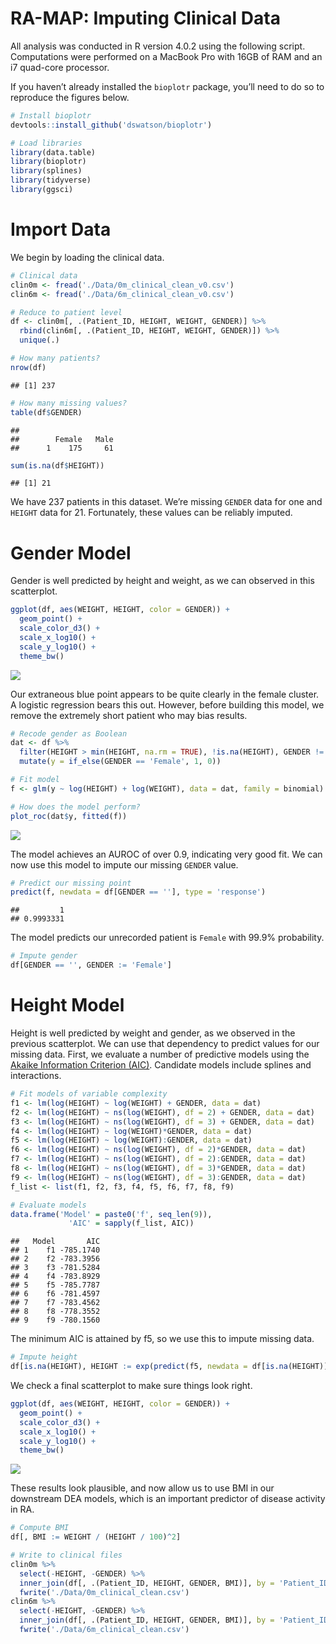 RA-MAP: Imputing Clinical Data
================

All analysis was conducted in R version 4.0.2 using the following
script. Computations were performed on a MacBook Pro with 16GB of RAM
and an i7 quad-core processor.

If you haven’t already installed the `bioplotr` package, you’ll need to
do so to reproduce the figures below.

``` r
# Install bioplotr
devtools::install_github('dswatson/bioplotr')

# Load libraries
library(data.table)
library(bioplotr)
library(splines)
library(tidyverse)
library(ggsci)
```

# Import Data

We begin by loading the clinical data.

``` r
# Clinical data
clin0m <- fread('./Data/0m_clinical_clean_v0.csv')
clin6m <- fread('./Data/6m_clinical_clean_v0.csv')

# Reduce to patient level
df <- clin0m[, .(Patient_ID, HEIGHT, WEIGHT, GENDER)] %>%
  rbind(clin6m[, .(Patient_ID, HEIGHT, WEIGHT, GENDER)]) %>%
  unique(.)

# How many patients?
nrow(df)
```

    ## [1] 237

``` r
# How many missing values?
table(df$GENDER)
```

    ## 
    ##        Female   Male 
    ##      1    175     61

``` r
sum(is.na(df$HEIGHT))
```

    ## [1] 21

We have 237 patients in this dataset. We’re missing `GENDER` data for
one and `HEIGHT` data for 21. Fortunately, these values can be reliably
imputed.

# Gender Model

Gender is well predicted by height and weight, as we can observed in
this scatterplot.

``` r
ggplot(df, aes(WEIGHT, HEIGHT, color = GENDER)) + 
  geom_point() + 
  scale_color_d3() + 
  scale_x_log10() + 
  scale_y_log10() +
  theme_bw()
```

<p align='center'>
<img src="Imputing_clinical_files/figure-gfm/p1-1.png" style="display: block; margin: auto;" />
</p>

Our extraneous blue point appears to be quite clearly in the female
cluster. A logistic regression bears this out. However, before building
this model, we remove the extremely short patient who may bias results.

``` r
# Recode gender as Boolean
dat <- df %>%
  filter(HEIGHT > min(HEIGHT, na.rm = TRUE), !is.na(HEIGHT), GENDER != '') %>%
  mutate(y = if_else(GENDER == 'Female', 1, 0))

# Fit model
f <- glm(y ~ log(HEIGHT) + log(WEIGHT), data = dat, family = binomial)

# How does the model perform?
plot_roc(dat$y, fitted(f))
```

<p align='center'>
<img src="Imputing_clinical_files/figure-gfm/logit-1.png" style="display: block; margin: auto;" />
</p>

The model achieves an AUROC of over 0.9, indicating very good fit. We
can now use this model to impute our missing `GENDER` value.

``` r
# Predict our missing point
predict(f, newdata = df[GENDER == ''], type = 'response')
```

    ##         1 
    ## 0.9993331

The model predicts our unrecorded patient is `Female` with 99.9%
probability.

``` r
# Impute gender
df[GENDER == '', GENDER := 'Female']
```

# Height Model

Height is well predicted by weight and gender, as we observed in the
previous scatterplot. We can use that dependency to predict values for
our missing data. First, we evaluate a number of predictive models using
the [Akaike Information Criterion
(AIC)](https://en.wikipedia.org/wiki/Akaike_information_criterion).
Candidate models include splines and interactions.

``` r
# Fit models of variable complexity
f1 <- lm(log(HEIGHT) ~ log(WEIGHT) + GENDER, data = dat)
f2 <- lm(log(HEIGHT) ~ ns(log(WEIGHT), df = 2) + GENDER, data = dat)
f3 <- lm(log(HEIGHT) ~ ns(log(WEIGHT), df = 3) + GENDER, data = dat)
f4 <- lm(log(HEIGHT) ~ log(WEIGHT)*GENDER, data = dat)
f5 <- lm(log(HEIGHT) ~ log(WEIGHT):GENDER, data = dat)
f6 <- lm(log(HEIGHT) ~ ns(log(WEIGHT), df = 2)*GENDER, data = dat)
f7 <- lm(log(HEIGHT) ~ ns(log(WEIGHT), df = 2):GENDER, data = dat)
f8 <- lm(log(HEIGHT) ~ ns(log(WEIGHT), df = 3)*GENDER, data = dat)
f9 <- lm(log(HEIGHT) ~ ns(log(WEIGHT), df = 3):GENDER, data = dat)
f_list <- list(f1, f2, f3, f4, f5, f6, f7, f8, f9)

# Evaluate models
data.frame('Model' = paste0('f', seq_len(9)), 
             'AIC' = sapply(f_list, AIC))
```

    ##   Model       AIC
    ## 1    f1 -785.1740
    ## 2    f2 -783.3956
    ## 3    f3 -781.5284
    ## 4    f4 -783.8929
    ## 5    f5 -785.7787
    ## 6    f6 -781.4597
    ## 7    f7 -783.4562
    ## 8    f8 -778.3552
    ## 9    f9 -780.1560

The minimum AIC is attained by f5, so we use this to impute missing
data.

``` r
# Impute height
df[is.na(HEIGHT), HEIGHT := exp(predict(f5, newdata = df[is.na(HEIGHT)]))]
```

We check a final scatterplot to make sure things look right.

``` r
ggplot(df, aes(WEIGHT, HEIGHT, color = GENDER)) + 
  geom_point() + 
  scale_color_d3() + 
  scale_x_log10() + 
  scale_y_log10() +
  theme_bw()
```

<p align='center'>
<img src="Imputing_clinical_files/figure-gfm/p2-1.png" style="display: block; margin: auto;" />
</p>

These results look plausible, and now allow us to use BMI in our
downstream DEA models, which is an important predictor of disease
activity in RA.

``` r
# Compute BMI
df[, BMI := WEIGHT / (HEIGHT / 100)^2]

# Write to clinical files
clin0m %>%
  select(-HEIGHT, -GENDER) %>%
  inner_join(df[, .(Patient_ID, HEIGHT, GENDER, BMI)], by = 'Patient_ID') %>%
  fwrite('./Data/0m_clinical_clean.csv')
clin6m %>%
  select(-HEIGHT, -GENDER) %>%
  inner_join(df[, .(Patient_ID, HEIGHT, GENDER, BMI)], by = 'Patient_ID') %>%
  fwrite('./Data/6m_clinical_clean.csv')
```
